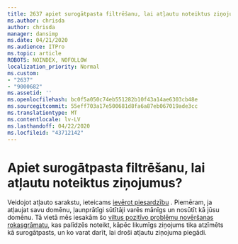 ```yaml
---
title: 2637 apiet surogātpasta filtrēšanu, lai atļautu noteiktus ziņojumus?
ms.author: chrisda
author: chrisda
manager: dansimp
ms.date: 04/21/2020
ms.audience: ITPro
ms.topic: article
ROBOTS: NOINDEX, NOFOLLOW
localization_priority: Normal
ms.custom:
- "2637"
- "9000682"
ms.assetid: ''
ms.openlocfilehash: bc0f5a050c74eb551282b10f43a14ae6303cb48e
ms.sourcegitcommit: 55eff703a17e500681d8fa6a87eb067019ade3cc
ms.translationtype: MT
ms.contentlocale: lv-LV
ms.lasthandoff: 04/22/2020
ms.locfileid: "43712142"
---
```

# <a name="bypass-spam-filtering-to-allow-specific-messages"></a>Apiet surogātpasta filtrēšanu, lai atļautu noteiktus ziņojumus?

Veidojot atļauto sarakstu, ieteicams [ievērot piesardzību](https://docs.microsoft.com/exchange/troubleshoot/antispam/cautions-against-bypassing-spam-filters) . Piemēram, ja atļaujat savu domēnu, ļaunprātīgi sūtītāji varēs mānīgs un nosūtīt kā jūsu domēnu.  Tā vietā mēs iesakām šo [viltus pozitīvo problēmu novēršanas rokasgrāmatu](https://docs.microsoft.com/office365/securitycompliance/prevent-email-from-being-marked-as-spam), kas palīdzēs noteikt, kāpēc likumīgs ziņojums tika atzīmēts kā surogātpasts, un ko varat darīt, lai droši atļautu ziņojuma piegādi.

